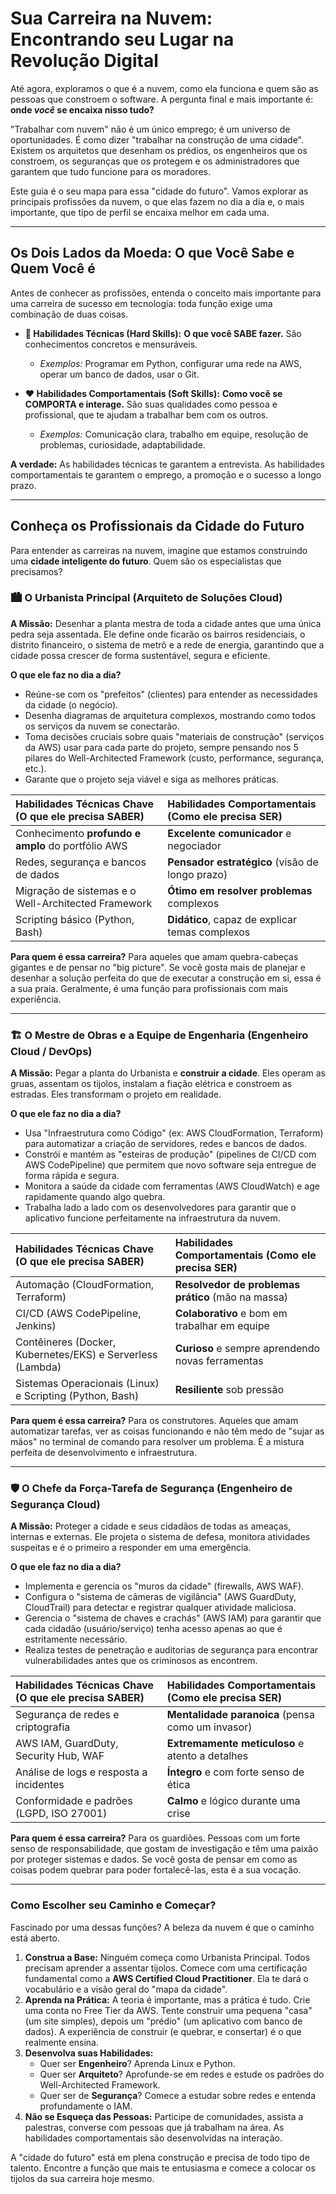 # Sua Carreira na Nuvem: Encontrando seu Lugar na Revolução Digital

Até agora, exploramos o que é a nuvem, como ela funciona e quem são as pessoas que constroem o software. A pergunta final e mais importante é: **onde *você* se encaixa nisso tudo?**

"Trabalhar com nuvem" não é um único emprego; é um universo de oportunidades. É como dizer "trabalhar na construção de uma cidade". Existem os arquitetos que desenham os prédios, os engenheiros que os constroem, os seguranças que os protegem e os administradores que garantem que tudo funcione para os moradores.

Este guia é o seu mapa para essa "cidade do futuro". Vamos explorar as principais profissões da nuvem, o que elas fazem no dia a dia e, o mais importante, que tipo de perfil se encaixa melhor em cada uma.

---

## Os Dois Lados da Moeda: O que Você Sabe e Quem Você é

Antes de conhecer as profissões, entenda o conceito mais importante para uma carreira de sucesso em tecnologia: toda função exige uma combinação de duas coisas.

* **🧠 Habilidades Técnicas (Hard Skills):** **O que você SABE fazer.** São conhecimentos concretos e mensuráveis.
    * *Exemplos:* Programar em Python, configurar uma rede na AWS, operar um banco de dados, usar o Git.

* **❤️ Habilidades Comportamentais (Soft Skills):** **Como você se COMPORTA e interage.** São suas qualidades como pessoa e profissional, que te ajudam a trabalhar bem com os outros.
    * *Exemplos:* Comunicação clara, trabalho em equipe, resolução de problemas, curiosidade, adaptabilidade.

**A verdade:** As habilidades técnicas te garantem a entrevista. As habilidades comportamentais te garantem o emprego, a promoção e o sucesso a longo prazo.

---

## Conheça os Profissionais da Cidade do Futuro

Para entender as carreiras na nuvem, imagine que estamos construindo uma **cidade inteligente do futuro**. Quem são os especialistas que precisamos?

### 🏙️ O Urbanista Principal (Arquiteto de Soluções Cloud)

**A Missão:** Desenhar a planta mestra de toda a cidade antes que uma única pedra seja assentada. Ele define onde ficarão os bairros residenciais, o distrito financeiro, o sistema de metrô e a rede de energia, garantindo que a cidade possa crescer de forma sustentável, segura e eficiente.

**O que ele faz no dia a dia?**
* Reúne-se com os "prefeitos" (clientes) para entender as necessidades da cidade (o negócio).
* Desenha diagramas de arquitetura complexos, mostrando como todos os serviços da nuvem se conectarão.
* Toma decisões cruciais sobre quais "materiais de construção" (serviços da AWS) usar para cada parte do projeto, sempre pensando nos 5 pilares do Well-Architected Framework (custo, performance, segurança, etc.).
* Garante que o projeto seja viável e siga as melhores práticas.

| Habilidades Técnicas Chave (O que ele precisa SABER) | Habilidades Comportamentais (Como ele precisa SER) |
| :--- | :--- |
| Conhecimento **profundo e amplo** do portfólio AWS | **Excelente comunicador** e negociador |
| Redes, segurança e bancos de dados | **Pensador estratégico** (visão de longo prazo) |
| Migração de sistemas e o Well-Architected Framework | **Ótimo em resolver problemas** complexos |
| Scripting básico (Python, Bash) | **Didático**, capaz de explicar temas complexos |

**Para quem é essa carreira?** Para aqueles que amam quebra-cabeças gigantes e de pensar no "big picture". Se você gosta mais de planejar e desenhar a solução perfeita do que de executar a construção em si, essa é a sua praia. Geralmente, é uma função para profissionais com mais experiência.

---

### 🏗️ O Mestre de Obras e a Equipe de Engenharia (Engenheiro Cloud / DevOps)

**A Missão:** Pegar a planta do Urbanista e **construir a cidade**. Eles operam as gruas, assentam os tijolos, instalam a fiação elétrica e constroem as estradas. Eles transformam o projeto em realidade.

**O que ele faz no dia a dia?**
* Usa "Infraestrutura como Código" (ex: AWS CloudFormation, Terraform) para automatizar a criação de servidores, redes e bancos de dados.
* Constrói e mantém as "esteiras de produção" (pipelines de CI/CD com AWS CodePipeline) que permitem que novo software seja entregue de forma rápida e segura.
* Monitora a saúde da cidade com ferramentas (AWS CloudWatch) e age rapidamente quando algo quebra.
* Trabalha lado a lado com os desenvolvedores para garantir que o aplicativo funcione perfeitamente na infraestrutura da nuvem.

| Habilidades Técnicas Chave (O que ele precisa SABER) | Habilidades Comportamentais (Como ele precisa SER) |
| :--- | :--- |
| Automação (CloudFormation, Terraform) | **Resolvedor de problemas prático** (mão na massa) |
| CI/CD (AWS CodePipeline, Jenkins) | **Colaborativo** e bom em trabalhar em equipe |
| Contêineres (Docker, Kubernetes/EKS) e Serverless (Lambda) | **Curioso** e sempre aprendendo novas ferramentas |
| Sistemas Operacionais (Linux) e Scripting (Python, Bash) | **Resiliente** sob pressão |

**Para quem é essa carreira?** Para os construtores. Aqueles que amam automatizar tarefas, ver as coisas funcionando e não têm medo de "sujar as mãos" no terminal de comando para resolver um problema. É a mistura perfeita de desenvolvimento e infraestrutura.

---

### 🛡️ O Chefe da Força-Tarefa de Segurança (Engenheiro de Segurança Cloud)

**A Missão:** Proteger a cidade e seus cidadãos de todas as ameaças, internas e externas. Ele projeta o sistema de defesa, monitora atividades suspeitas e é o primeiro a responder em uma emergência.

**O que ele faz no dia a dia?**
* Implementa e gerencia os "muros da cidade" (firewalls, AWS WAF).
* Configura o "sistema de câmeras de vigilância" (AWS GuardDuty, CloudTrail) para detectar e registrar qualquer atividade maliciosa.
* Gerencia o "sistema de chaves e crachás" (AWS IAM) para garantir que cada cidadão (usuário/serviço) tenha acesso apenas ao que é estritamente necessário.
* Realiza testes de penetração e auditorias de segurança para encontrar vulnerabilidades antes que os criminosos as encontrem.

| Habilidades Técnicas Chave (O que ele precisa SABER) | Habilidades Comportamentais (Como ele precisa SER) |
| :--- | :--- |
| Segurança de redes e criptografia | **Mentalidade paranoica** (pensa como um invasor) |
| AWS IAM, GuardDuty, Security Hub, WAF | **Extremamente meticuloso** e atento a detalhes |
| Análise de logs e resposta a incidentes | **Íntegro** e com forte senso de ética |
| Conformidade e padrões (LGPD, ISO 27001) | **Calmo** e lógico durante uma crise |

**Para quem é essa carreira?** Para os guardiões. Pessoas com um forte senso de responsabilidade, que gostam de investigação e têm uma paixão por proteger sistemas e dados. Se você gosta de pensar em como as coisas podem quebrar para poder fortalecê-las, esta é a sua vocação.

---

### Como Escolher seu Caminho e Começar?

Fascinado por uma dessas funções? A beleza da nuvem é que o caminho está aberto.

1.  **Construa a Base:** Ninguém começa como Urbanista Principal. Todos precisam aprender a assentar tijolos. Comece com uma certificação fundamental como a **AWS Certified Cloud Practitioner**. Ela te dará o vocabulário e a visão geral do "mapa da cidade".
2.  **Aprenda na Prática:** A teoria é importante, mas a prática é tudo. Crie uma conta no Free Tier da AWS. Tente construir uma pequena "casa" (um site simples), depois um "prédio" (um aplicativo com banco de dados). A experiência de construir (e quebrar, e consertar) é o que realmente ensina.
3.  **Desenvolva suas Habilidades:**
    * Quer ser **Engenheiro**? Aprenda Linux e Python.
    * Quer ser **Arquiteto**? Aprofunde-se em redes e estude os padrões do Well-Architected Framework.
    * Quer ser de **Segurança**? Comece a estudar sobre redes e entenda profundamente o IAM.
4.  **Não se Esqueça das Pessoas:** Participe de comunidades, assista a palestras, converse com pessoas que já trabalham na área. As habilidades comportamentais são desenvolvidas na interação.

A "cidade do futuro" está em plena construção e precisa de todo tipo de talento. Encontre a função que mais te entusiasma e comece a colocar os tijolos da sua carreira hoje mesmo.